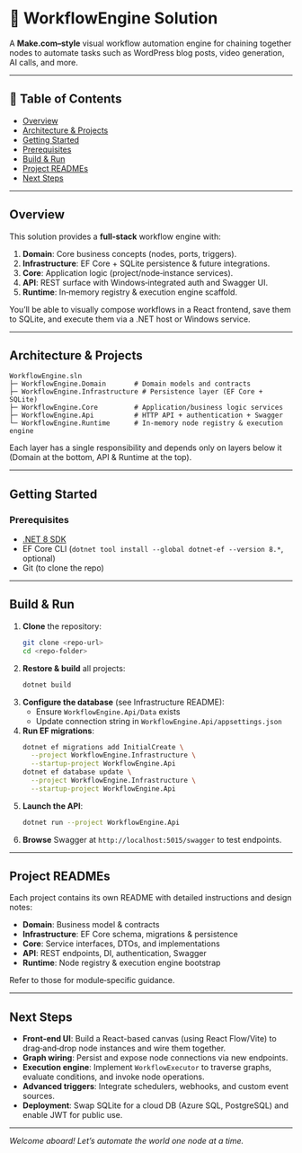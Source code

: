 # 🔗 WorkflowEngine Solution

A **Make.com–style** visual workflow automation engine for chaining together nodes to automate tasks such as WordPress blog posts, video generation, AI calls, and more.

---

## 📖 Table of Contents

- [Overview](#overview)  
- [Architecture & Projects](#architecture--projects)  
- [Getting Started](#getting-started)  
- [Prerequisites](#prerequisites)  
- [Build & Run](#build--run)  
- [Project READMEs](#project-readmes)  
- [Next Steps](#next-steps)

---

## Overview

This solution provides a **full-stack** workflow engine with:  

1. **Domain**: Core business concepts (nodes, ports, triggers).  
2. **Infrastructure**: EF Core + SQLite persistence & future integrations.  
3. **Core**: Application logic (project/node‑instance services).  
4. **API**: REST surface with Windows‑integrated auth and Swagger UI.  
5. **Runtime**: In‑memory registry & execution engine scaffold.

You’ll be able to visually compose workflows in a React frontend, save them to SQLite, and execute them via a .NET host or Windows service.

---

## Architecture & Projects

```
WorkflowEngine.sln
├─ WorkflowEngine.Domain       # Domain models and contracts
├─ WorkflowEngine.Infrastructure # Persistence layer (EF Core + SQLite)
├─ WorkflowEngine.Core         # Application/business logic services
├─ WorkflowEngine.Api          # HTTP API + authentication + Swagger
└─ WorkflowEngine.Runtime      # In-memory node registry & execution engine
```

Each layer has a single responsibility and depends only on layers below it (Domain at the bottom, API & Runtime at the top).

---

## Getting Started

### Prerequisites

- [.NET 8 SDK](https://dotnet.microsoft.com/download)  
- EF Core CLI (`dotnet tool install --global dotnet-ef --version 8.*`, optional)  
- Git (to clone the repo)

---

## Build & Run

1. **Clone** the repository:
   ```bash
   git clone <repo-url>
   cd <repo-folder>
   ```
2. **Restore & build** all projects:
   ```bash
   dotnet build
   ```
3. **Configure the database** (see Infrastructure README):
   - Ensure `WorkflowEngine.Api/Data` exists
   - Update connection string in `WorkflowEngine.Api/appsettings.json`
4. **Run EF migrations**:
   ```bash
   dotnet ef migrations add InitialCreate \
     --project WorkflowEngine.Infrastructure \
     --startup-project WorkflowEngine.Api
   dotnet ef database update \
     --project WorkflowEngine.Infrastructure \
     --startup-project WorkflowEngine.Api
   ```
5. **Launch the API**:
   ```bash
   dotnet run --project WorkflowEngine.Api
   ```
6. **Browse** Swagger at `http://localhost:5015/swagger` to test endpoints.

---

## Project READMEs

Each project contains its own README with detailed instructions and design notes:

- **Domain**: Business model & contracts  
- **Infrastructure**: EF Core schema, migrations & persistence  
- **Core**: Service interfaces, DTOs, and implementations  
- **API**: REST endpoints, DI, authentication, Swagger  
- **Runtime**: Node registry & execution engine bootstrap

Refer to those for module‑specific guidance.

---

## Next Steps

- **Front‑end UI**: Build a React-based canvas (using React Flow/Vite) to drag‑and‑drop node instances and wire them together.  
- **Graph wiring**: Persist and expose node connections via new endpoints.  
- **Execution engine**: Implement `WorkflowExecutor` to traverse graphs, evaluate conditions, and invoke node operations.  
- **Advanced triggers**: Integrate schedulers, webhooks, and custom event sources.  
- **Deployment**: Swap SQLite for a cloud DB (Azure SQL, PostgreSQL) and enable JWT for public use.

---

*Welcome aboard! Let’s automate the world one node at a time.*
